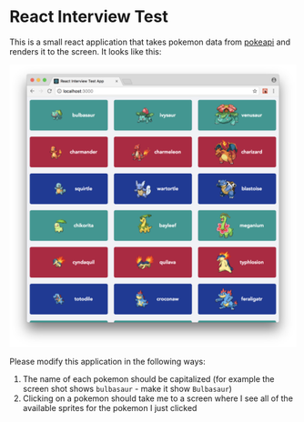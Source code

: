 # React Interview Test

This is a small react application that takes pokemon data from [pokeapi](https://pokeapi.co) and renders it to the screen. It looks like this:

<img src="./docs/appInitialScreenshot.png" />

Please modify this application in the following ways:

1. The name of each pokemon should be capitalized (for example the screen shot shows `bulbasaur` - make it show `Bulbasaur`)
2. Clicking on a pokemon should take me to a screen where I see all of the available sprites for the pokemon I just clicked
